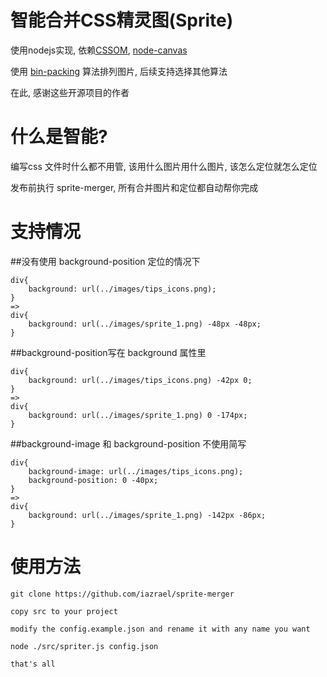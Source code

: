 智能合并CSS精灵图(Sprite)
=======================

使用nodejs实现, 依赖[CSSOM](https://github.com/NV/CSSOM), [node-canvas](https://github.com/learnboost/node-canvas)

使用 [bin-packing](https://github.com/jakesgordon/bin-packing) 算法排列图片, 后续支持选择其他算法

在此, 感谢这些开源项目的作者

什么是智能?
=========

编写css 文件时什么都不用管, 该用什么图片用什么图片, 该怎么定位就怎么定位

发布前执行 sprite-merger, 所有合并图片和定位都自动帮你完成

支持情况
=======

##没有使用 background-position 定位的情况下

    div{
        background: url(../images/tips_icons.png);
    }
    =>
    div{
        background: url(../images/sprite_1.png) -48px -48px;
    }

##background-position写在 background 属性里

    div{
        background: url(../images/tips_icons.png) -42px 0;
    }
    =>
    div{
        background: url(../images/sprite_1.png) 0 -174px;
    }

##background-image 和 background-position 不使用简写

    div{
        background-image: url(../images/tips_icons.png);
        background-position: 0 -40px;
    }
    =>
    div{
        background: url(../images/sprite_1.png) -142px -86px;
    }

使用方法
=======

    git clone https://github.com/iazrael/sprite-merger

    copy src to your project

    modify the config.example.json and rename it with any name you want

    node ./src/spriter.js config.json

    that's all